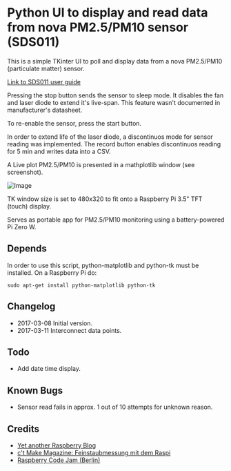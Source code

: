 # Python UI to display and read data from nova PM2.5/PM10 sensor (SDS011)

This is a simple TKinter UI to poll and display data from a nova PM2.5/PM10
 (particulate matter) sensor.

[Link to SDS011 user guide](http://www.inovafitness.com/software/SDS011%20laser%20PM2.5%20sensor%20specification-V1.3.pdf)

Pressing the stop button sends the sensor to sleep mode. It disables the fan
and laser diode to extend it's live-span. This feature wasn't documented in
 manufacturer's datasheet.

To re-enable the sensor, press the start button.

In order to extend life of the laser diode, a discontinuos mode for sensor reading
 was implemented. The record button enables discontinuos reading for 5 min and writes 
data into a CSV. 

A Live plot PM2.5/PM10 is presented in a mathplotlib window
 (see screenshot).

![Image](https://github.com/luetzel/sds011/blob/master/screenshot.png)

TK window size is set to 480x320 to fit onto a Raspberry Pi 3.5"
TFT (touch) display.

Serves as portable app for PM2.5/PM10 monitoring using a battery-powered
Pi Zero W.

## Depends

In order to use this script, python-matplotlib and python-tk must be installed. 
On a Raspberry Pi do:

```
sudo apt-get install python-matplotlib python-tk
```

## Changelog

* 2017-03-08	Initial version.
* 2017-03-11	Interconnect data points.

## Todo

* Add date time display.

## Known Bugs

* Sensor read fails in approx. 1 out of 10 attempts for unknown reason.

## Credits

* [Yet another Raspberry Blog](http://raspberryblog.de)
* [c't Make Magazine: Feinstaubmessung mit dem Raspi](https://www.heise.de/make/inhalt/2016/14/026/)
* [Raspberry Code Jam (Berlin)](http://raspberryjamberlin.de/)
